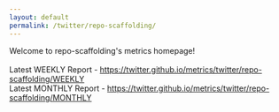 ```yaml
---
layout: default
permalink: /twitter/repo-scaffolding/
---
```

Welcome to repo-scaffolding's metrics homepage!
<br><br>
Latest WEEKLY Report - <a href="https://twitter.github.io/metrics/twitter/repo-scaffolding/WEEKLY">https://twitter.github.io/metrics/twitter/repo-scaffolding/WEEKLY</a>
<br>
Latest MONTHLY Report - <a href="https://twitter.github.io/metrics/twitter/repo-scaffolding/MONTHLY">https://twitter.github.io/metrics/twitter/repo-scaffolding/MONTHLY</a>
<br>
